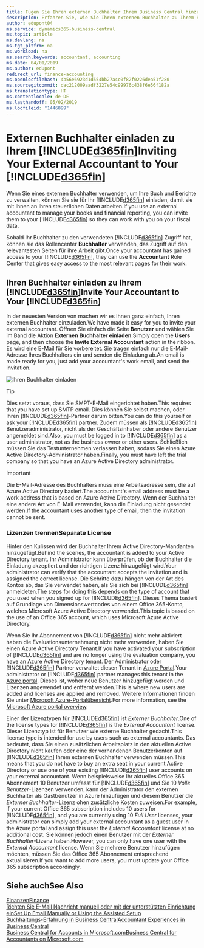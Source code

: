 ```yaml
---
title: Fügen Sie Ihren externen Buchhalter Ihrem Business Central hinzu | Microsoft Docs
description: Erfahren Sie, wie Sie Ihren externen Buchhalter zu Ihrem Business Central einladen können.
author: edupont04
ms.service: dynamics365-business-central
ms.topic: article
ms.devlang: na
ms.tgt_pltfrm: na
ms.workload: na
ms.search.keywords: accountant, accounting
ms.date: 04/01/2019
ms.author: edupont
redirect_url: finance-accounting
ms.openlocfilehash: 4b56e6923d1d554bb27a4c0f82f0226dea51f280
ms.sourcegitcommit: dac212009aadf3227e54c99976c438f6e56f182a
ms.translationtype: HT
ms.contentlocale: de-DE
ms.lasthandoff: 05/02/2019
ms.locfileid: "1446899"
---
```

# <a name="inviting-your-external-accountant-to-your-included365finincludesd365finmdmd"></a><span data-ttu-id="93193-103">Externen Buchhalter einladen zu Ihrem [!INCLUDE[d365fin](includes/d365fin_md.md)]</span><span class="sxs-lookup"><span data-stu-id="93193-103">Inviting Your External Accountant to Your [!INCLUDE[d365fin](includes/d365fin_md.md)]</span></span>
<span data-ttu-id="93193-104">Wenn Sie eines externen Buchhalter verwenden, um Ihre Buch und Berichte zu verwalten, können Sie sie für Ihr [!INCLUDE[d365fin](includes/d365fin_md.md)] einladen, damit sie mit Ihnen an Ihren steuerlichen Daten arbeiten.</span><span class="sxs-lookup"><span data-stu-id="93193-104">If you use an external accountant to manage your books and financial reporting, you can invite them to your [!INCLUDE[d365fin](includes/d365fin_md.md)] so they can work with you on your fiscal data.</span></span>

<span data-ttu-id="93193-105">Sobald Ihr Buchhalter zu den verwendeten [!INCLUDE[d365fin](includes/d365fin_md.md)] Zugriff hat, können sie das Rollencenter **Buchhalter** verwenden, das Zugriff auf den relevantesten Seiten für ihre Arbeit gibt.</span><span class="sxs-lookup"><span data-stu-id="93193-105">Once your accountant has gained access to your [!INCLUDE[d365fin](includes/d365fin_md.md)], they can use the **Accountant** Role Center that gives easy access to the most relevant pages for their work.</span></span>  

## <a name="invite-your-accountant-to-your-included365finincludesd365finmdmd"></a><span data-ttu-id="93193-106">Ihren Buchhalter einladen zu Ihrem [!INCLUDE[d365fin](includes/d365fin_md.md)]</span><span class="sxs-lookup"><span data-stu-id="93193-106">Invite Your Accountant to Your [!INCLUDE[d365fin](includes/d365fin_md.md)]</span></span>

<span data-ttu-id="93193-107">In der neuesten Version von machen wir es Ihnen ganz einfach, Ihren externen Buchhalter einzuladen.</span><span class="sxs-lookup"><span data-stu-id="93193-107">We have made it easy for you to invite your external accountant.</span></span> <span data-ttu-id="93193-108">Öffnen Sie einfach die Seite **Benutzer** und wählen Sie im Band die Aktion **Externen Buchhalter einladen**.</span><span class="sxs-lookup"><span data-stu-id="93193-108">Simply open the **Users** page, and then choose the **Invite External Accountant** action in the ribbon.</span></span> <span data-ttu-id="93193-109">Es wird eine E-Mail für Sie vorbereitet. Sie tragen einfach nur die E-Mail-Adresse Ihres Buchhalters ein und senden die Einladung ab.</span><span class="sxs-lookup"><span data-stu-id="93193-109">An email is made ready for you, just add your accountant's work email, and send the invitation.</span></span>  

![Ihren Buchhalter einladen](./media/finance-invite-accountant/invite-accountant.png)

> [!TIP]  
>  <span data-ttu-id="93193-111">Dies setzt voraus, dass Sie SMPT-E-Mail eingerichtet haben.</span><span class="sxs-lookup"><span data-stu-id="93193-111">This requires that you have set up SMTP email.</span></span> <span data-ttu-id="93193-112">Dies können Sie selbst machen, oder Ihren [!INCLUDE[d365fin](includes/d365fin_md.md)]-Partner darum bitten.</span><span class="sxs-lookup"><span data-stu-id="93193-112">You can do this yourself or ask your [!INCLUDE[d365fin](includes/d365fin_md.md)] partner.</span></span> <span data-ttu-id="93193-113">Zudem müssen als [!INCLUDE[d365fin](includes/d365fin_md.md)] Benutzeradministrator, nicht als der Geschäftsinhaber oder andere Benutzer angemeldet sind.</span><span class="sxs-lookup"><span data-stu-id="93193-113">Also, you must be logged in to [!INCLUDE[d365fin](includes/d365fin_md.md)] as a user administrator, not as the business owner or other users.</span></span> <span data-ttu-id="93193-114">Schließlich müssen Sie das Testunternehmen verlassen haben, sodass Sie einen Azure Active Directory-Administrator haben.</span><span class="sxs-lookup"><span data-stu-id="93193-114">Finally, you must have left the trial company so that you have an Azure Active Directory administrator.</span></span>  

> [!IMPORTANT]  
> <span data-ttu-id="93193-115">Die E-Mail-Adresse des Buchhalters muss eine Arbeitsadresse sein, die auf Azure Active Directory basiert.</span><span class="sxs-lookup"><span data-stu-id="93193-115">The accountant's email address must be a work address that is based on Azure Active Directory.</span></span> <span data-ttu-id="93193-116">Wenn der Buchhalter eine andere Art von E-Mail verwendet, kann die Einladung nicht gesendet werden.</span><span class="sxs-lookup"><span data-stu-id="93193-116">If the accountant uses another type of email, then the invitation cannot be sent.</span></span>  

### <a name="separate-license"></a><span data-ttu-id="93193-117">Lizenzen trennen</span><span class="sxs-lookup"><span data-stu-id="93193-117">Separate License</span></span>
<span data-ttu-id="93193-118">Hinter den Kulissen wird der Buchhalter Ihrem Active Directory-Mandanten hinzugefügt.</span><span class="sxs-lookup"><span data-stu-id="93193-118">Behind the scenes, the accountant is added to your Active Directory tenant.</span></span> <span data-ttu-id="93193-119">Ihr Administrator kann überprüfen, ob der Buchhalter die Einladung akzeptiert und der richtigen Lizenz hinzugefügt wird.</span><span class="sxs-lookup"><span data-stu-id="93193-119">Your administrator can verify that the accountant accepts the invitation and is assigned the correct license.</span></span> <span data-ttu-id="93193-120">Die Schritte dazu hängen von der Art des Kontos ab, das Sie verwendet haben, als Sie sich bei [!INCLUDE[d365fin](includes/d365fin_md.md)] anmeldeten.</span><span class="sxs-lookup"><span data-stu-id="93193-120">The steps for doing this depends on the type of account that you used when you signed up for [!INCLUDE[d365fin](includes/d365fin_md.md)].</span></span> <span data-ttu-id="93193-121">Dieses Thema basiert auf Grundlage von Dimensionswertcodes von einem Office 365-Konto, welches Microsoft Azure Active Directory verwendet.</span><span class="sxs-lookup"><span data-stu-id="93193-121">This topic is based on the use of an Office 365 account, which uses Microsoft Azure Active Directory.</span></span>  

<span data-ttu-id="93193-122">Wenn Sie Ihr Abonnement von [!INCLUDE[d365fin](includes/d365fin_md.md)] nicht mehr aktiviert haben die Evaluationsunternehmung nicht mehr verwenden, haben Sie einen Azure Active Directory Tenant.</span><span class="sxs-lookup"><span data-stu-id="93193-122">If you have activated your subscription of [!INCLUDE[d365fin](includes/d365fin_md.md)] and are no longer using the evaluation company, you have an Azure Active Directory tenant.</span></span> <span data-ttu-id="93193-123">Der Administrator oder [!INCLUDE[d365fin](includes/d365fin_md.md)] Partner verwaltet diesen Tenant in [Azure Portal](https://portal.azure.com).</span><span class="sxs-lookup"><span data-stu-id="93193-123">Your administrator or [!INCLUDE[d365fin](includes/d365fin_md.md)] partner manages this tenant in the [Azure portal](https://portal.azure.com).</span></span> <span data-ttu-id="93193-124">Dieses ist, woher neue Benutzer hinzugefügt werden und Lizenzen angewendet und entfernt werden.</span><span class="sxs-lookup"><span data-stu-id="93193-124">This is where new users are added and licenses are applied and removed.</span></span> <span data-ttu-id="93193-125">Weitere Informationen finden Sie unter [Microsoft Azure-Portalübersicht](https://docs.microsoft.com/en-us/azure/azure-portal-overview).</span><span class="sxs-lookup"><span data-stu-id="93193-125">For more information, see the [Microsoft Azure portal overview](https://docs.microsoft.com/en-us/azure/azure-portal-overview).</span></span>  

<span data-ttu-id="93193-126">Einer der Lizenztypen für [!INCLUDE[d365fin](includes/d365fin_md.md)] ist *Externer Buchhalter*.</span><span class="sxs-lookup"><span data-stu-id="93193-126">One of the license types for [!INCLUDE[d365fin](includes/d365fin_md.md)] is the *External Accountant* license.</span></span> <span data-ttu-id="93193-127">Dieser Lizenztyp ist für Benutzer wie externe Buchhalter gedacht.</span><span class="sxs-lookup"><span data-stu-id="93193-127">This license type is intended for use by users such as external accountants.</span></span> <span data-ttu-id="93193-128">Das bedeutet, dass Sie einen zusätzlichen Arbeitsplatz in den aktuellen Active Directory nicht kaufen oder eine der vorhandenen Benutzerkonten auf [!INCLUDE[d365fin](includes/d365fin_md.md)] Ihrem externen Buchhalter verwenden müssen.</span><span class="sxs-lookup"><span data-stu-id="93193-128">This means that you do not have to buy an extra seat in your current Active Directory or use one of your existing [!INCLUDE[d365fin](includes/d365fin_md.md)] user accounts on your external accountant.</span></span> <span data-ttu-id="93193-129">Wenn beispielsweise Ihr aktuelles Office 365 Abonnement 10 Benutzer umfasst für [!INCLUDE[d365fin](includes/d365fin_md.md)] und Sie 10 *Volle Benutzer*-Lizenzen verwenden, kann der Administrator den externen Buchhalter als Gastbenutzer in Azure hinzufügen und diesem Benutzer die *Externer Buchhalter*-Lizenz ohen zusätzliche Kosten zuweisen.</span><span class="sxs-lookup"><span data-stu-id="93193-129">For example, if your current Office 365 subscription includes 10 users for [!INCLUDE[d365fin](includes/d365fin_md.md)], and you are currently using 10 *Full User* licenses, your administrator can simply add your external accountant as a guest user in the Azure portal and assign this user the *External Accountant* license at no additional cost.</span></span> <span data-ttu-id="93193-130">Sie können jedoch einen Benutzer mit der *Externer Buchhalter*-Lizenz haben.</span><span class="sxs-lookup"><span data-stu-id="93193-130">However, you can only have one user with the *External Accountant* license.</span></span> <span data-ttu-id="93193-131">Wenn Sie mehrere Benutzer hinzufügen möchten, müssen Sie das Office 365 Abonnement entsprechend aktualisieren.</span><span class="sxs-lookup"><span data-stu-id="93193-131">If you want to add more users, you must update your Office 365 subscription accordingly.</span></span>  

## <a name="see-also"></a><span data-ttu-id="93193-132">Siehe auch</span><span class="sxs-lookup"><span data-stu-id="93193-132">See Also</span></span>
[<span data-ttu-id="93193-133">Finanzen</span><span class="sxs-lookup"><span data-stu-id="93193-133">Finance</span></span>](finance.md)  
[<span data-ttu-id="93193-134">Richten Sie E-Mail Nachricht manuell oder mit der unterstützten Einrichtung ein</span><span class="sxs-lookup"><span data-stu-id="93193-134">Set Up Email Manually or Using the Assisted Setup</span></span>](admin-how-setup-email.md)  
[<span data-ttu-id="93193-135">Buchhaltungs-Erfahrung in Business Central</span><span class="sxs-lookup"><span data-stu-id="93193-135">Accountant Experiences in Business Central </span></span>](finance-accounting.md)  
[<span data-ttu-id="93193-136">Business Central for Accounts in Microsoft.com</span><span class="sxs-lookup"><span data-stu-id="93193-136">Business Central for Accountants on Microsoft.com</span></span>](https://www.microsoft.com/en-us/dynamics365/financial-insights-for-accountants)  
